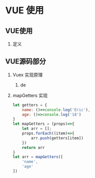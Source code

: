 

# VUE 使用

## VUE使用

1. 定义

## VUE源码部分

1. Vuex 实现原理

   1. de

2. mapGetters 实现

   ```javascript
   let getters = {
       name: ()=>console.log('Eric'),
       age: ()=>console.log('18')
   }
   let mapGetters = (props)=>{
       let arr = [];
       props.forEach((item)=>{
           arr.push(getters[item])
       })
       return arr
   }
   let arr = mapGetters([
       'name',
       'age'
   ])
   ```

   